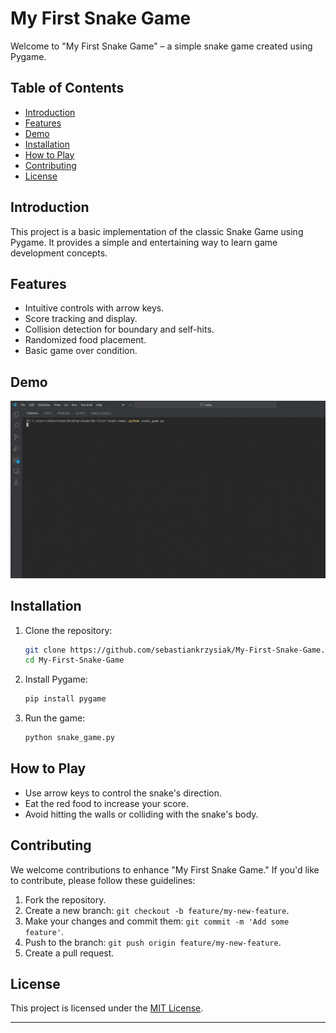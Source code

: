 # My First Snake Game

Welcome to "My First Snake Game" – a simple snake game created using Pygame.

## Table of Contents
- [Introduction](#introduction)
- [Features](#features)
- [Demo](#demo)
- [Installation](#installation)
- [How to Play](#how-to-play)
- [Contributing](#contributing)
- [License](#license)

## Introduction

This project is a basic implementation of the classic Snake Game using Pygame. It provides a simple and entertaining way to learn game development concepts.

## Features

- Intuitive controls with arrow keys.
- Score tracking and display.
- Collision detection for boundary and self-hits.
- Randomized food placement.
- Basic game over condition.

## Demo

![Snake Game Demo](https://github.com/sebastiankrzysiak/My-First-Snake-Game/blob/main/snake.gif)

## Installation

1. Clone the repository:

    ```bash
    git clone https://github.com/sebastiankrzysiak/My-First-Snake-Game.git
    cd My-First-Snake-Game
    ```

2. Install Pygame:

    ```bash
    pip install pygame
    ```

3. Run the game:

    ```bash
    python snake_game.py
    ```

## How to Play

- Use arrow keys to control the snake's direction.
- Eat the red food to increase your score.
- Avoid hitting the walls or colliding with the snake's body.

## Contributing

We welcome contributions to enhance "My First Snake Game." If you'd like to contribute, please follow these guidelines:

1. Fork the repository.
2. Create a new branch: `git checkout -b feature/my-new-feature`.
3. Make your changes and commit them: `git commit -m 'Add some feature'`.
4. Push to the branch: `git push origin feature/my-new-feature`.
5. Create a pull request.

## License

This project is licensed under the [MIT License](LICENSE).

---
